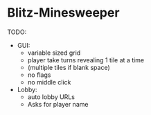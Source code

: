 # Blitz-Minesweeper

TODO:
- GUI:
	- variable sized grid
	- player take turns revealing 1 tile at a time
	- (multiple tiles if blank space)
	- no flags
	- no middle click
- Lobby:
	- auto lobby URLs
	- Asks for player name
